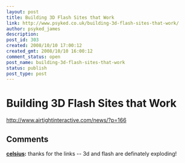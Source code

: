 ```yaml
---
layout: post
title: Building 3D Flash Sites that Work
link: http://www.psyked.co.uk/building-3d-flash-sites-that-work/
author: psyked_james
description: 
post_id: 303
created: 2008/10/10 17:00:12
created_gmt: 2008/10/10 16:00:12
comment_status: open
post_name: building-3d-flash-sites-that-work
status: publish
post_type: post
---
```


# Building 3D Flash Sites that Work

<http://www.airtightinteractive.com/news/?p=166>

## Comments

**[celsius](#439 "2008-10-10 23:02:22"):** thanks for the links -- 3d and flash are definately exploding!

